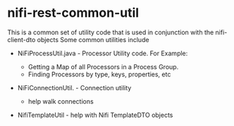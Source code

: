 nifi-rest-common-util
===
This is a common set of utility code that is used in conjunction with the nifi-client-dto objects
Some common utilities include
 - NiFiProcessUtil.java - Processor Utility code. For Example: 
   - Getting a Map of all Processors in a Process Group. 
   - Finding Processors by type, keys, properties, etc
 - NiFiConnectionUtil.  - Connection utility
      - help walk connections
      
 - NifiTemplateUtil
       - help with Nifi TemplateDTO objects
 